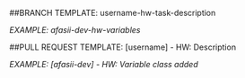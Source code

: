 ##BRANCH TEMPLATE: 
    username-hw-task-description
    
*EXAMPLE: afasii-dev-hw-variables*



##PULL REQUEST TEMPLATE:
    [username] - HW: Description

*EXAMPLE: [afasii-dev] - HW: Variable class added*

